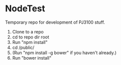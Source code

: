 # NodeTest
Temporary repo for development of PJ3100 stuff.<br>
1. Clone to a repo<br>
2. cd to repo dir root<br>
3. Run "npm install"<br>
4. cd /public/<br>
5. (Run "npm install -g bower" if you haven't already.)<br>
6. Run "bower install"<br>
